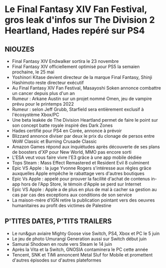 # Le Final Fantasy XIV Fan Festival, gros leak d'infos sur The Division 2 Heartland, Hades repéré sur PS4

## NIOUZES

- Final Fantasy XIV Endwalker sortira le 23 novembre
- Final Fantasy XIV officiellement optimisé pour PS5 la semaien prochaine, le 25 mai
- Yoshinori Kitase devient directeur de la marque Final Fantasy, Shinji Hashimoto reste directeur exécutif
- Au Final Fantasy XIV Fan Festival, Masayoshi Soken annonce combattre un cancer depuis plus d'un an
- Rumeur : Arkane Austin sur un projet nommé Omen, jeu de vampire prévu pour le printemps 2022
- Rumeur : selon Jeff Grubb, Starfield sera entièrement exclusif à l'écosystème Xbox/PC
- Une beta leakée de The Division Heartland permet de faire le point sur son concept batte royale inspiré des Dark Zones
- Hades certifié pour PS4 en Corée, annonce à prévoir
- Blizzard annonce diviser par deux le prix du clonage de persos entre WoW Classic et Burning Crusade Classic
- Amazon Games répond aux inquiétudes après découverte de ses plans de boosters d'XP pour New World, MMO pas encore sorti
- L'ESA veut vous faire vivre l'E3 grâce à une app mobile dédiée
- Tops Steam : Mass Effect Remastered et Resident Evil 8 culminent
- Epic VS Apple : la juge Yvonne Rogers s'intéresse aux rêgles grâce auxquelles Apple empêche le rabattage vers d'autres boutiques
- Epic Vs Apple : appelé pour prouver la facilité d'achat de contenus in-app hors de l'App Store, le témoin d'Apple se perd sur Internet
- Epic VS Apple : Apple a de plus en plus de mal à cacher sa gestion au cas par cas des exceptions aux conditions de son service
- La maison-mère d'IGN retire la publication pointant vers des oeuvres humanitaires au profit des victimes de Palestine

## P'TITES DATES, P'TITS TRAILERS

- Le run&gun aviaire Mighty Goose vise Switch, PS4, Xbox et PC le 5 juin
- Le jeu de photo Umurangi Generation aussi sur Switch début juin
- Samurai Shodown en route vers Steam le 14 juin
- Après la Vita et la Switch, GNOSIA contaminera le PC cette année
- Tencent, SNK et TiMi annoncent Metal Sluf for Mobile et promettent d'autres épisodes sur d'autres plateformes
